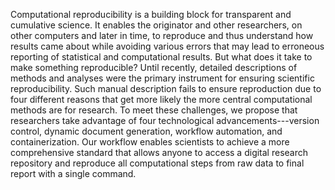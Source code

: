 Computational reproducibility is a building block for transparent and cumulative science.
It enables the originator and other researchers, on other computers and later in time, to reproduce and thus understand how results came about while avoiding various errors that may lead to erroneous reporting of statistical and computational results.
But what does it take to make something reproducible?
Until recently, detailed descriptions of methods and analyses were the primary instrument for ensuring scientific reproducibility.
Such manual description fails to ensure reproduction due to four different reasons that get more likely the more central computational methods are for research.
To meet these challenges, we propose that researchers take advantage of four technological advancements---version control, dynamic document generation, workflow automation, and containerization.
Our workflow enables scientists to achieve a more comprehensive standard that allows anyone to access a digital research repository and reproduce all computational steps from raw data to final report with a single command.
